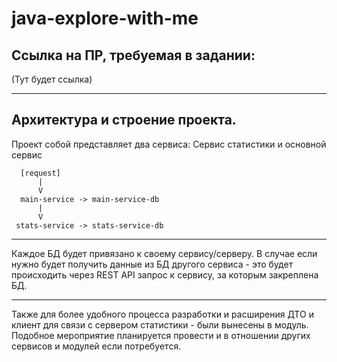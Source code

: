 # java-explore-with-me

## Ссылка на ПР, требуемая в задании:

(Тут будет ссылка)

---

## Архитектура и строение проекта. 

Проект собой представляет два сервиса: 
Сервис статистики и основной сервис

```
  [request]
      |
      V
  main-service -> main-service-db
      |
      V
 stats-service -> stats-service-db
```

---

Каждое БД будет привязано к своему сервису/серверу. В случае если
нужно будет получить данные из БД другого сервиса - это будет
происходить через REST API запрос к сервису, за которым
закреплена БД.

---

Также для более удобного процесса разработки и расширения ДТО
и клиент для связи с сервером статистики - были вынесены в модуль.
Подобное мероприятие планируется провести и в отношении других
сервисов и модулей если потребуется.